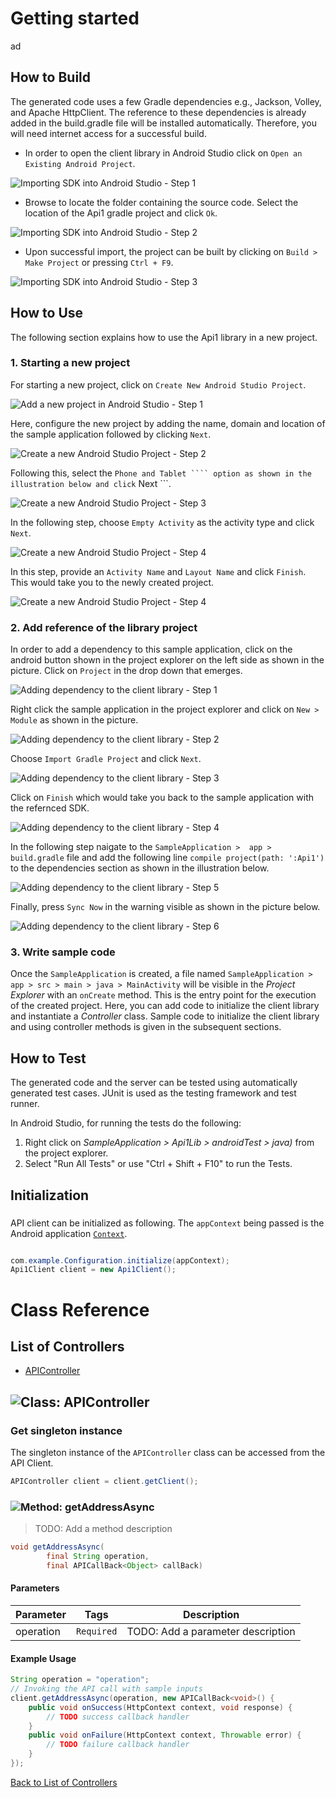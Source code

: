 # Getting started

ad

## How to Build

The generated code uses a few Gradle dependencies e.g., Jackson, Volley,
and Apache HttpClient. The reference to these dependencies is already
added in the build.gradle file will be installed automatically. Therefore,
you will need internet access for a successful build.

* In order to open the client library in Android Studio click on ``` Open an Existing Android Project ```.

![Importing SDK into Android Studio - Step 1](https://apidocs.io/illustration/android?step=import1&workspaceFolder=api1&workspaceName=Api1&projectName=Api1Lib&rootNamespace=com.example)

* Browse to locate the folder containing the source code. Select the location of the Api1 gradle project and click ``` Ok ```.

![Importing SDK into Android Studio - Step 2](https://apidocs.io/illustration/android?step=import2&workspaceFolder=api1&workspaceName=Api1&projectName=Api1Lib&rootNamespace=com.example)

* Upon successful import, the project can be built by clicking on ``` Build > Make Project ``` or  pressing ``` Ctrl + F9 ```.

![Importing SDK into Android Studio - Step 3](https://apidocs.io/illustration/android?step=import3&workspaceFolder=api1&workspaceName=Api1&projectName=Api1Lib&rootNamespace=com.example)

## How to Use

The following section explains how to use the Api1 library in a new project.

### 1. Starting a new project 

For starting a new project, click on ``` Create New Android Studio Project ```.

![Add a new project in Android Studio - Step 1](https://apidocs.io/illustration/android?step=createNewProject0&workspaceFolder=api1&workspaceName=Api1&projectName=Api1Lib&rootNamespace=com.example)

Here, configure the new project by adding the name, domain and location of the sample application followed by clicking ``` Next ```.

![Create a new Android Studio Project - Step 2](https://apidocs.io/illustration/android?step=createNewProject1&workspaceFolder=api1&workspaceName=Api1&projectName=Api1Lib&rootNamespace=com.example)

Following this, select the ``` Phone and Tablet ```` option as shown in the illustration below and click ``` Next ```. 

![Create a new Android Studio Project - Step 3](https://apidocs.io/illustration/android?step=createNewProject2&workspaceFolder=api1&workspaceName=Api1&projectName=Api1Lib&rootNamespace=com.example)

In the following step, choose ``` Empty Activity ``` as the activity type and click ``` Next ```.

![Create a new Android Studio Project - Step 4](https://apidocs.io/illustration/android?step=createNewProject3&workspaceFolder=api1&workspaceName=Api1&projectName=Api1Lib&rootNamespace=com.example)

In this step, provide an ``` Activity Name ``` and ``` Layout Name ``` and click ``` Finish ```.  This would take you to the newly created project.

![Create a new Android Studio Project - Step 4](https://apidocs.io/illustration/android?step=createNewProject4&workspaceFolder=api1&workspaceName=Api1&projectName=Api1Lib&rootNamespace=com.example)

### 2. Add reference of the library project

In order to add a dependency to this sample application, click on the android button shown in the project explorer on the left side as shown in the picture. Click on ``` Project ``` in the drop down that emerges.  

![Adding dependency to the client library - Step 1](https://apidocs.io/illustration/android?step=testProject0&workspaceFolder=api1&workspaceName=Api1&projectName=Api1Lib&rootNamespace=com.example)

Right click the sample application in the project explorer and click on ``` New > Module ```  as shown in the picture.

![Adding dependency to the client library - Step 2](https://apidocs.io/illustration/android?step=testProject1&workspaceFolder=api1&workspaceName=Api1&projectName=Api1Lib&rootNamespace=com.example)

Choose ``` Import Gradle Project ``` and click ``` Next ```.

![Adding dependency to the client library - Step 3](https://apidocs.io/illustration/android?step=testProject2&workspaceFolder=api1&workspaceName=Api1&projectName=Api1Lib&rootNamespace=com.example)

Click on ``` Finish ``` which would take you back to the sample application with the refernced SDK. 

![Adding dependency to the client library - Step 4](https://apidocs.io/illustration/android?step=testProject3&workspaceFolder=api1&workspaceName=Api1&projectName=Api1Lib&rootNamespace=com.example)

In the following step naigate to the ``` SampleApplication >  app > build.gradle ``` file and add the following line ```compile project(path: ':Api1')``` to the dependencies section as shown in the illustration below.

![Adding dependency to the client library - Step 5](https://apidocs.io/illustration/android?step=testProject4&workspaceFolder=api1&workspaceName=Api1&projectName=Api1Lib&rootNamespace=com.example)

Finally, press ``` Sync Now ``` in the warning visible as shown in the picture below.

![Adding dependency to the client library - Step 6](https://apidocs.io/illustration/android?step=testProject5&workspaceFolder=api1&workspaceName=Api1&projectName=Api1Lib&rootNamespace=com.example)

### 3. Write sample code

Once the ``` SampleApplication ``` is created, a file named ``` SampleApplication > app > src > main > java > MainActivity ``` will be visible in the *Project Explorer* with an ``` onCreate ``` method. This is the entry point for the execution of the created project.
Here, you can add code to initialize the client library and instantiate a *Controller* class. Sample code to initialize the client library and using controller methods is given in the subsequent sections.

## How to Test

The generated code and the server can be tested using automatically generated test cases. 
JUnit is used as the testing framework and test runner.

In Android Studio, for running the tests do the following:

1. Right click on *SampleApplication > Api1Lib > androidTest > java)* from the project explorer.
2. Select "Run All Tests" or use "Ctrl + Shift + F10" to run the Tests.

## Initialization

### 

API client can be initialized as following. The `appContext` being passed is the Android application [`Context`](https://developer.android.com/reference/android/content/Context.html).

```java

com.example.Configuration.initialize(appContext);
Api1Client client = new Api1Client();
```


# Class Reference

## <a name="list_of_controllers"></a>List of Controllers

* [APIController](#api_controller)

## <a name="api_controller"></a>![Class: ](https://apidocs.io/img/class.png "com.example.controllers.APIController") APIController

### Get singleton instance

The singleton instance of the ``` APIController ``` class can be accessed from the API Client.

```java
APIController client = client.getClient();
```

### <a name="get_address_async"></a>![Method: ](https://apidocs.io/img/method.png "com.example.controllers.APIController.getAddressAsync") getAddressAsync

> TODO: Add a method description


```java
void getAddressAsync(
        final String operation,
        final APICallBack<Object> callBack)
```

#### Parameters

| Parameter | Tags | Description |
|-----------|------|-------------|
| operation |  ``` Required ```  | TODO: Add a parameter description |


#### Example Usage

```java
String operation = "operation";
// Invoking the API call with sample inputs
client.getAddressAsync(operation, new APICallBack<void>() {
    public void onSuccess(HttpContext context, void response) {
        // TODO success callback handler
    }
    public void onFailure(HttpContext context, Throwable error) {
        // TODO failure callback handler
    }
});

```


[Back to List of Controllers](#list_of_controllers)



